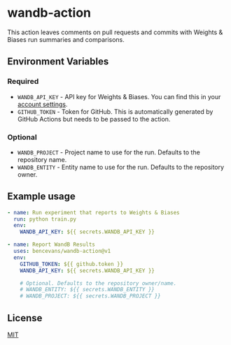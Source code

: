 # wandb-action

This action leaves comments on pull requests and commits with Weights & Biases run summaries and comparisons.

## Environment Variables

### Required

- `WANDB_API_KEY` - API key for Weights & Biases. You can find this in your [account settings](https://app.wandb.ai/settings).
- `GITHUB_TOKEN` - Token for GitHub. This is automatically generated by GitHub Actions but needs to be passed to the action.

### Optional

- `WANDB_PROJECT` - Project name to use for the run. Defaults to the repository name.
- `WANDB_ENTITY` - Entity name to use for the run. Defaults to the repository owner.

## Example usage

```yml
- name: Run experiment that reports to Weights & Biases
  run: python train.py
  env:
    WANDB_API_KEY: ${{ secrets.WANDB_API_KEY }}

- name: Report WandB Results
  uses: bencevans/wandb-action@v1
  env:
    GITHUB_TOKEN: ${{ github.token }}
    WANDB_API_KEY: ${{ secrets.WANDB_API_KEY }}

    # Optional. Defaults to the repository owner/name.
    # WANDB_ENTITY: ${{ secrets.WANDB_ENTITY }}
    # WANDB_PROJECT: ${{ secrets.WANDB_PROJECT }}
```

## License

[MIT](LICENSE)
